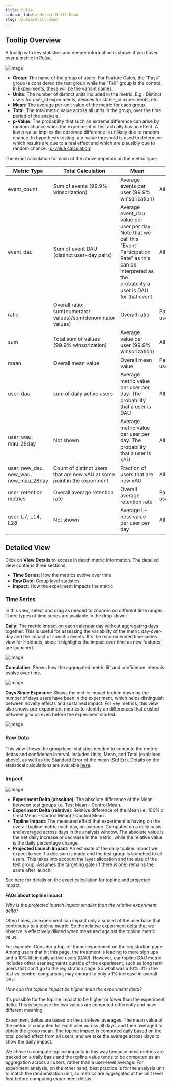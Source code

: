 ```yaml
---
title: Pulse
sidebar_label: Metric Drill-Down
slug: /pulse/drill-down
---
```


## Tooltip Overview

A tooltip with key statistics and deeper information is shown if you hover over a metric in Pulse.

![image](https://user-images.githubusercontent.com/90343952/171743900-23d84368-2eaf-4402-9267-3710b4dd3b19.png)

- **Group**: The name of the group of users. For Feature Gates, the "Pass" group is considered the test group while the "Fail" group is the control. In Experiments, these will be the variant names.
- **Units**: The number of distinct units included in the metric. E.g.: Distinct users for user_id experiments, devices for stable_id experiments, etc.
- **Mean**: The average per-unit value of the metric for each group.
- **Total**: The total metric value across all units in the group, over the time period of the analysis.
- **p-Value**: The probability that such an extreme difference can arise by random chance when the experiment or test actually has no effect. A low p-value implies the observed difference is unlikely due to random chance. In hypothesis testing, a p-value threshold is used to determine which results are due to a real effect and which are plausibly due to random chance. ([p-value calculation](https://docs.statsig.com/stats-engine/p-value))

The exact calculation for each of the above depends on the metric type: 

| Metric Type      | Total Calculation       | Mean           | Units          |
|------------------|-------------------------|----------------|----------------|
| event_count      | Sum of events (99.9% winsorization)           | Average events per user (99.9% winsorization)  | All users  |
| event_dau        | Sum of event DAU (distinct user-day pairs) | Average event_dau value per user per day. Note that we call this "Event Participation Rate" as this can be interpreted as the probability a user is DAU for that event.  | All users |
| ratio            | Overall ratio: sum(numerator values)/sum(denominator values)  | Overall ratio  |  Participating users |
| sum              | Total sum of values (99.9% winsorization)     | Average value per user (99.9% winsorization)   | All users |
| mean             | Overall mean value    | Overall mean value   | Participating users |
| user: dau | sum of daily active users   | Average metric value per user per day. The probability that a user is DAU | All users |
| user: wau, mau_28day | Not shown   | Average metric value per user per day. The probability that a user is xAU | All users |
| user: new_dau, new_wau, new_mau_28day |  Count of distinct users that are new xAU at some point in the experiment  | Fraction of users that are new xAU |  All users |
| user: retention metrics |  Overall average retention rate   | Overall average retention rate  | Participating users |
| user: L7, L14, L28 |  Not shown   | Average L-ness value per user per day  | All users |

## Detailed View

Click on **View Details** to access in depth metric information.  The detailed view contains three sections: 
- **Time Series**: How the metrics evolve over time
- **Raw Date**: Group level statistics
- **Impact**: How the experiment impacts the metric 

### Time Series

In this view, select and drag as needed to zoom-in on different time ranges.  Three types of time series are available in the drop-down:

**Daily**: The metric impact on each calendar day without aggregating days together.  This is useful for assessing the variability of the metric day-over-day and the impact of specific events.  It's the recommended time series view for Holdouts, since it highlights the impact over time as new features are launched. 

![image](https://user-images.githubusercontent.com/90343952/171748363-20d7819c-e264-4135-a126-93341e4bb717.png)

**Cumulative**: Shows how the aggregated metric lift and confidence intervals evolve over time. 

![image](https://user-images.githubusercontent.com/90343952/171912879-ad3ac78a-c8b2-4ccd-95d6-728fd4975817.png)
 
**Days Since Exposure**: Shows the metric impact broken down by the number of days users have been in the experiment, which helps distinguish between novelty effects and sustained impact.  For key metrics, this view also shows pre-experiment metrics to identify an differences that existed between groups even before the experiment started.  

![image](https://user-images.githubusercontent.com/90343952/171913487-9e8d7068-dbc1-4f78-9106-b61bb242eb3f.png)


### Raw Data

This view shows the group level statistics needed to compute the metric deltas and confidence interval.  Includes Units, Mean, and Total (explained above), as well as the Standard Error of the mean (Std Err).  Details on the statistical calculations are available [here](https://docs.statsig.com/stats-engine).

### Impact

![image](https://user-images.githubusercontent.com/90343952/171754168-624f740e-bdd6-46ea-a2e3-8d70e637ff75.png)

- **Experiment Delta (absolute)**: The absolute difference of the Mean between test groups i.e. Test Mean - Control Mean.
- **Experiment Delta (relative)**: Relative difference of the Mean i.e. 100% x (Test Mean – Control Mean) / Control Mean
- **Topline Impact**: The measured effect that experiment is having on the overall topline metric each day, on average.  Computed on a daily basis and averaged across days in the analysis window.  The absolute value is the net daily increase or decrease in the metric, while the relative value is the daily percentage change.
- **Projected Launch Impact**: An estimate of the daily topline impact we expect to see if a decision is made and the test group is launched to all users.  This takes into account the layer allocation and the size of the test group.  Assumes the targeting gate (if there is one) remains the same after launch.

See [here](https://docs.statsig.com/stats-engine/topline-impact) for details on the exact calculation for topline and projected impact.

**FAQs about topline impact**

*Why is the projected launch impact smaller than the relative experiment delta?*

Often times, an experiment can impact only a subset of the user base that contributes to a topline metric.  So the relative experiment delta that we observe is effectively diluted when measured against the topline metric value.  

For example: Consider a top-of-funnel experiment on the registration page.  Among users that hit this page, the treatment is leading to more sign ups and a 10% lift in daily active users (DAU).  However, our topline DAU metric includes other user segments outside of the experiment, such as long term users that don't go to the registration page.  So what was a 10% lift in the test vs. control comparison, may amount to only a 1% increase in overall DAU.

*How can the topline impact be higher than the experiment delta?*

It's possible for the topline impact to be higher or lower than the experiment delta.  This is because the two values are computed differently and have different meaning.  

Experiment deltas are based on the unit-level averages: The mean value of the metric is computed for each user across all days, and then averaged to obtain the group mean.  The topline impact is computed daily based on the total pooled effect from all users, and we take the average across days to show the daily impact.  

We chose to compute topline impacts in this way because most metrics are tracked on a daily basis and the topline value tends to be computed as an aggregation across all users, rather than a user-level average.  For experiment analysis, on the other hand, best practice is for the analysis unit to match the randomization unit, so metrics are aggregated at the unit level first before computing experiment deltas.


